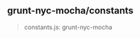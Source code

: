 
<br><a name="module_grunt-nyc-mocha/constants"></a>

## grunt-nyc-mocha/constants
> constants.js: grunt-nyc-mocha

